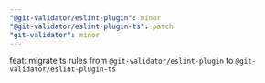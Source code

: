 ```yaml
---
"@git-validator/eslint-plugin": minor
"@git-validator/eslint-plugin-ts": patch
"git-validator": minor
---
```


feat: migrate ts rules from `@git-validator/eslint-plugin` to `@git-validator/eslint-plugin-ts`

